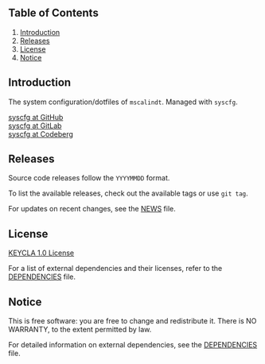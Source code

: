 ## Table of Contents

1. [Introduction](#introduction)
2. [Releases](#releases)
3. [License](#license)
4. [Notice](#notice)

## Introduction

The system configuration/dotfiles of `mscalindt`. Managed with `syscfg`.

[syscfg at GitHub](https://github.com/mscalindt/syscfg)\
[syscfg at GitLab](https://gitlab.com/mscalindt/syscfg)\
[syscfg at Codeberg](https://codeberg.org/mscalindt/syscfg)

## Releases

Source code releases follow the `YYYYMMDD` format.

To list the available releases, check out the available tags or use `git tag`.

For updates on recent changes, see the [NEWS](NEWS) file.

## License

[KEYCLA 1.0 License](LICENSE)

For a list of external dependencies and their licenses,
refer to the [DEPENDENCIES](DEPENDENCIES) file.

## Notice

This is free software: you are free to change and redistribute it.
There is NO WARRANTY, to the extent permitted by law.

For detailed information on external dependencies,
see the [DEPENDENCIES](DEPENDENCIES) file.
